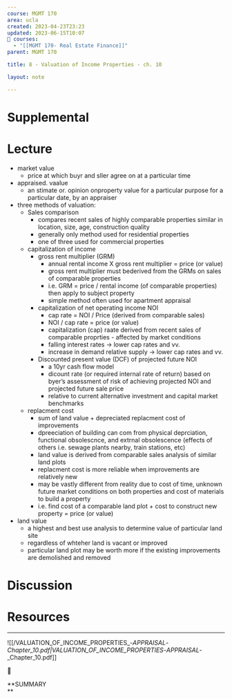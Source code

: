 ```yaml
---
course: MGMT 170
area: ucla
created: 2023-04-23T23:23
updated: 2023-06-15T10:07
📕 courses:
  - "[[MGMT 170- Real Estate Finance]]"
parent: MGMT 170

title: 8 - Valuation of Income Properties - ch. 10

layout: note

---
```

# Supplemental

# Lecture

- market value
    - price at which buyr and sller agree on at a particular time
- appraised. vaalue
    - an stimate or. opinion onproperty value for a particular purpose for a particular date, by an appraiser
- three methods of valuation:
    - Sales comparison
        - compares recent sales of highly comparable properties similar in location, size, age, construction quality
        - generally only method used for residential properties
        - one of three used for commercial properties
    - capitalization of income
        - gross rent multiplier (GRM)
            - annual rental income X gross rent multiplier = price (or value)
            - gross rent multiplier must bederived from the GRMs on sales of comparable properties
            - i.e. GRM = price / rental income (of comparable properties) then apply to subject property
            - simple method often used for apartment appraisal
        - capitalization of net operating income NOI
            - cap rate = NOI / Price (derived from comparable sales)
            - NOI / cap rate = price (or value)
            - capitalization (cap) raate derived from recent sales of comparable proprties - affected by market conditions
            - falling interest rates → lower cap rates and vv.
            - increase in demand relative supply → lower cap rates and vv.
        - Discounted present value (DCF) of projected future NOI
            - a 10yr cash flow model
            - dicount rate (or required internal rate of return) based on byer’s assessment of risk of achieving projected NOI and projected future sale price
            - relative to current alternative investment and capital market benchmarks
    - replacment cost
        - sum of land value + depreciated replacment cost of improvements
        - dpreeciation of building can com from physical deprciation, functional obsolescnce, and extrnal obsolescence (effects of others i.e. sewage plants nearby, train stations, etc)
        - land value is derived from comparable sales analysis of similar land plots
        - replacment cost is more reliable when improvements are relatively new
        - may be vastly different from reality due to cost of time, unknown future market conditions on both properties and cost of materials to build a property
        - i.e. find cost of a comparable land plot + cost to construct new property = price (or value)
- land value
    - a highest and best use analysis to determine value of particular land site
    - regardless of whteher land is vacant or improved
    - particular land plot may be worth more if the existing improvements are demolished and removed

# Discussion

# Resources

---

![[/VALUATION_OF_INCOME_PROPERTIES_-_APPRAISAL_-_Chapter_10.pdf|VALUATION_OF_INCOME_PROPERTIES_-_APPRAISAL_-_Chapter_10.pdf]]

📌

**SUMMARY  
**